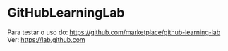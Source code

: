 # GitHubLearningLab
Para testar o uso do: https://github.com/marketplace/github-learning-lab  
Ver: <https://lab.github.com>  
